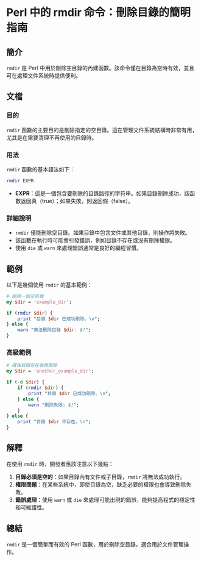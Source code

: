 <!--
Meta Description: # Perl 中的 rmdir 命令：刪除目錄的簡明指南 ## 簡介 `rmdir` 是 Perl 中用於刪除空目錄的內建函數。該命令僅在目錄為空時有效，並且可在處理文件系統時提供便利。 ## 文檔 ### 目的 `rmdir` 函數的主要目的是刪除指定的空目錄。這在管理文件系統結構時非常有用，尤其...
Meta Keywords: rmdir, dir, perl, warn, print
-->

# Perl 中的 rmdir 命令：刪除目錄的簡明指南

## 簡介
`rmdir` 是 Perl 中用於刪除空目錄的內建函數。該命令僅在目錄為空時有效，並且可在處理文件系統時提供便利。

## 文檔
### 目的
`rmdir` 函數的主要目的是刪除指定的空目錄。這在管理文件系統結構時非常有用，尤其是在需要清理不再使用的目錄時。

### 用法
`rmdir` 函數的基本語法如下：

```perl
rmdir EXPR
```

- **EXPR**：這是一個包含要刪除的目錄路徑的字符串。如果目錄刪除成功，該函數返回真（true）；如果失敗，則返回假（false）。

### 詳細說明
- `rmdir` 僅能刪除空目錄。如果目錄中包含文件或其他目錄，則操作將失敗。
- 該函數在執行時可能會引發錯誤，例如目錄不存在或沒有刪除權限。
- 使用 `die` 或 `warn` 來處理錯誤通常是良好的編程習慣。

## 範例
以下是幾個使用 `rmdir` 的基本範例：

```perl
# 刪除一個空目錄
my $dir = 'example_dir';

if (rmdir $dir) {
    print "目錄 $dir 已成功刪除。\n";
} else {
    warn "無法刪除目錄 $dir: $!";
}
```

### 高級範例
```perl
# 確保目錄存在後再刪除
my $dir = 'another_example_dir';

if (-d $dir) {
    if (rmdir $dir) {
        print "目錄 $dir 已成功刪除。\n";
    } else {
        warn "刪除失敗: $!";
    }
} else {
    print "目錄 $dir 不存在。\n";
}
```

## 解釋
在使用 `rmdir` 時，開發者應該注意以下幾點：
1. **目錄必須是空的**：如果目錄內有文件或子目錄，`rmdir` 將無法成功執行。
2. **權限問題**：在某些系統中，即使目錄為空，缺乏必要的權限也會導致刪除失敗。
3. **錯誤處理**：使用 `warn` 或 `die` 來處理可能出現的錯誤，能夠提高程式的穩定性和可維護性。

## 總結
`rmdir` 是一個簡單而有效的 Perl 函數，用於刪除空目錄，適合用於文件管理操作。